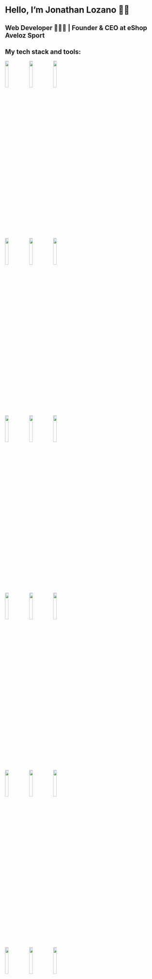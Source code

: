 <h1>Hello, I’m Jonathan Lozano 🙋‍♂️</h1>
<h2>Web Developer 👨🏻‍💻 | Founder & CEO at eShop Aveloz Sport</h2>

<h2>My tech stack and tools:</h2>

<p>
  <code><img width="15%" src="https://www.vectorlogo.zone/logos/w3_html5/w3_html5-ar21.svg"></code>
  <code><img width="15%" src="https://www.vectorlogo.zone/logos/javascript/javascript-ar21.svg"></code>
  <code><img width="15%" src="https://www.vectorlogo.zone/logos/w3_css/w3_css-ar21.svg"></code>
  <br />
  <code><img width="15%" src="https://www.vectorlogo.zone/logos/angular/angular-ar21.svg"></code>
  <code><img width="15%" src="https://www.vectorlogo.zone/logos/nodejs/nodejs-ar21.svg"></code>
  <code><img width="15%" src="https://www.vectorlogo.zone/logos/getbootstrap/getbootstrap-ar21.svg"></code>
  <br />
  <code><img width="15%" src="https://www.vectorlogo.zone/logos/git-scm/git-scm-ar21.svg"></code>
  <code><img width="15%" src="https://www.vectorlogo.zone/logos/github/github-ar21.svg"></code>
  <code><img width="15%" src="https://www.vectorlogo.zone/logos/figma/figma-ar21.svg"></code>
  <br />
  <code><img width="15%" src="https://www.vectorlogo.zone/logos/visualstudio_code/visualstudio_code-ar21.svg"></code>
  <code><img width="15%" src="https://www.vectorlogo.zone/logos/zoomus/zoomus-ar21.svg"></code>
  <code><img width="15%" src="https://www.vectorlogo.zone/logos/slack/slack-ar21.svg"></code>
  <br />
  <code><img width="15%" src="https://www.vectorlogo.zone/logos/gimp/gimp-ar21.svg"></code>
  <code><img width="15%" src="https://www.vectorlogo.zone/logos/adobe_illustrator/adobe_illustrator-ar21.svg"></code>
  <code><img width="15%" src="https://www.vectorlogo.zone/logos/canva/canva-ar21.svg"></code>
  <br />
  <code><img width="15%" src="https://www.vectorlogo.zone/logos/shopify/shopify-ar21.svg"></code>
  <code><img width="15%" src="https://www.vectorlogo.zone/logos/google_analytics/google_analytics-ar21.svg"></code>
  <code><img width="15%" src="https://www.vectorlogo.zone/logos/paypal/paypal-ar21.svg"></code>
</p>
